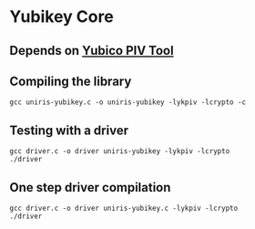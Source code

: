 # Yubikey Core

## Depends on [Yubico PIV Tool](https://github.com/Yubico/yubico-piv-tool)

## Compiling the library

```console
gcc uniris-yubikey.c -o uniris-yubikey -lykpiv -lcrypto -c
```

## Testing with a driver

```console
gcc driver.c -o driver uniris-yubikey -lykpiv -lcrypto
./driver
```

## One step driver compilation

```console
gcc driver.c -o driver uniris-yubikey.c -lykpiv -lcrypto
./driver
```
